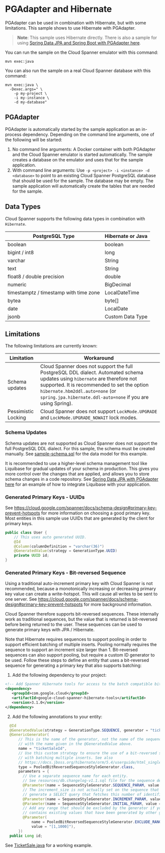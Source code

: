# PGAdapter and Hibernate

PGAdapter can be used in combination with Hibernate, but with some limitations. This sample shows to use Hibernate with
PGAdapter.

> __Note__: This sample uses Hibernate directly. There is also a sample for using
> [Spring Data JPA and Spring Boot with PGAdapter here](../spring-data-jpa).

You can run the sample on the Cloud Spanner emulator with this command:

```shell
mvn exec:java
```

You can also run the sample on a real Cloud Spanner database with this command:

```shell
mvn exec:java \
  -Dexec.args=" \
    -p my-project \
    -i my-instance \
    -d my-database"
```

## PGAdapter
PGAdapter is automatically started by the sample application as an in-process dependency. Depending on the command line
arguments, one of the following will be started:
1. No command line arguments: A Docker container with both PGAdapter and the Cloud Spanner emulator is started
   automatically. The sample creates a database on the emulator and uses that for the sample application.
2. With command line arguments: Use `-p <project> -i <instance> -d <database>` to point to an existing Cloud Spanner
   PostgreSQL database that should be used for the sample. The database may be empty. The sample application will
   automatically create the tables that are needed for the sample.



## Data Types
Cloud Spanner supports the following data types in combination with `Hibernate`.

| PostgreSQL Type                        | Hibernate or Java |
|----------------------------------------|-------------------|
| boolean                                | boolean           |
| bigint / int8                          | long              |
| varchar                                | String            |
| text                                   | String            |
| float8 / double precision              | double            |
| numeric                                | BigDecimal        |
| timestamptz / timestamp with time zone | LocalDateTime     |
| bytea                                  | byte[]            |
| date                                   | LocalDate         |
| jsonb                                  | Custom Data Type  |

## Limitations
The following limitations are currently known:

| Limitation             | Workaround                                                                                                                                                                                                                                                                   |
|------------------------|------------------------------------------------------------------------------------------------------------------------------------------------------------------------------------------------------------------------------------------------------------------------------|
| Schema updates         | Cloud Spanner does not support the full PostgreSQL DDL dialect. Automated schema updates using `hibernate` are therefore not supported. It is recommended to set the option `hibernate.hbm2ddl.auto=none` (or `spring.jpa.hibernate.ddl-auto=none` if you are using Spring). |
| Pessimistic Locking    | Cloud Spanner does not support `LockMode.UPGRADE` and `LockMode.UPGRADE_NOWAIT` lock modes.                                                                                                                                                                                  |


### Schema Updates
Schema updates are not supported as Cloud Spanner does not support the full PostgreSQL DDL dialect.
For this sample, the schema must be created manually.
See [sample-schema.sql](src/main/resources/sample-schema-sql) for the data model for this example.

It is recommended to use a higher-level schema management tool like Liquibase for gradual updates of
your schema in production. This gives you more control over the changes that are applied, and allows
you to store schema changes in a code repository. See [Spring Data JPA with PGAdapter here](../spring-data-jpa)
for an example of how to integrate Liquibase with your application.

### Generated Primary Keys - UUIDs
See https://cloud.google.com/spanner/docs/schema-design#primary-key-prevent-hotspots for more
information on choosing a good primary key. Most entities in this sample use UUIDs that are
generated by the client for primary keys.

```java
public class User {
	// This uses auto generated UUID.
    @Id
    @Column(columnDefinition = "varchar(36)")
    @GeneratedValue(strategy = GenerationType.UUID)
    private UUID id;
}
```

### Generated Primary Keys - Bit-reversed Sequence

Using a traditional auto-increment primary key with Cloud Spanner is not recommended, because a
monotonically increasing or decreasing primary key value can create a write-hotspot. This will cause
all writes to be sent to one server. See https://cloud.google.com/spanner/docs/schema-design#primary-key-prevent-hotspots
for more background information.

Cloud Spanner therefore supports bit-reversed sequences. These internally work as traditional
sequences, but the value that is returned is bit-reversed before being returned to the user. These
sequences can be used to generate primary keys with JPA / Hibernate.

Note that Hibernate requires sequences to support pooling in order to support efficient batching of
multiple inserts. Pooling normally requires the sequence to support an increment size larger than 1.
Bit-reversed sequences can also support pooling, but require a custom ID generator to be used.
Follow these steps to define an entity that uses a bit-reversed sequence for generating a primary
key that also supports batching:

1. Add the following dependency to your project:

```xml
<!-- Add Spanner Hibernate tools for access to the batch compatible bit-reversed sequence generator. -->
<dependency>
   <groupId>com.google.cloud</groupId>
   <artifactId>google-cloud-spanner-hibernate-tools</artifactId>
   <version>3.1.0</version>
</dependency>
```

2. Add the following annotations to your entity:

```java
  @Id
  @GeneratedValue(strategy = GenerationType.SEQUENCE, generator = "ticketSaleId")
  @GenericGenerator(
      // This is the name of the generator, not the name of the sequence. This name must correspond
      // with the name given in the @GeneratedValue above.
      name = "ticketSaleId",
      // Use this custom strategy to ensure the use of a bit-reversed sequence that is compatible
      // with batching multiple inserts. See also
      // https://docs.jboss.org/hibernate/orm/5.4/userguide/html_single/Hibernate_User_Guide.html#batch.
      type = PooledBitReversedSequenceStyleGenerator.class,
      parameters = {
        // Use a separate sequence name for each entity.
        // See resources/db.changelog-v1.1.sql file for the sequence definition in the database.
        @Parameter(name = SequenceStyleGenerator.SEQUENCE_PARAM, value = "ticket_sale_seq"),
        // The increment_size is not actually set on the sequence that is created, but is used to
        // generate a SELECT query that fetches this number of identifiers at once.
        @Parameter(name = SequenceStyleGenerator.INCREMENT_PARAM, value = "50"),
        @Parameter(name = SequenceStyleGenerator.INITIAL_PARAM, value = "50000"),
        // Add any range that should be excluded by the generator if your table already
        // contains existing values that have been generated by other generators.
        @Parameter(
            name = PooledBitReversedSequenceStyleGenerator.EXCLUDE_RANGE_PARAM,
            value = "[1,1000]"),
      })
  public Long id;
```

See [TicketSale.java](src/main/java/com/google/cloud/postgres/models/TicketSale.java)
for a working example.
